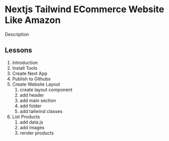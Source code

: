 # Nextjs Tailwind ECommerce Website Like Amazon

Description

## Lessons

1. Introduction
2. Install Tools
3. Create Next App
4. Publish to Githubs
5. Create Website Layout
   1. create layout component
   2. add header
   3. add main section
   4. add folder
   5. add tailwind classes
6. List Products
   1. add data.js
   2. add images
   3. render products
